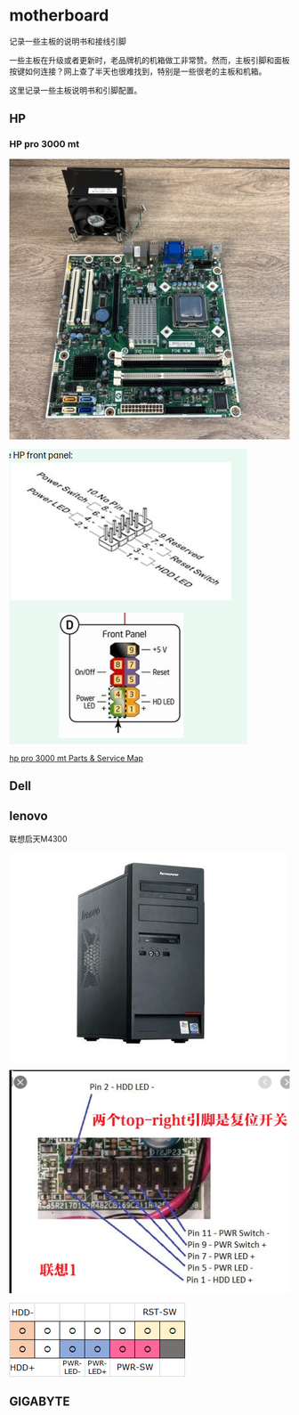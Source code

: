 # motherboard
记录一些主板的说明书和接线引脚

一些主板在升级或者更新时，老品牌机的机箱做工非常赞。然而，主板引脚和面板按键如何连接？网上查了半天也很难找到，特别是一些很老的主板和机箱。

这里记录一些主板说明书和引脚配置。


## HP

### HP pro 3000 mt

![hp pro 3000 mt](./images/hp/hp_pro_3000_mt.jpg)

![hp pro 3000 mt](./images/hp/hp_pro_3000_mt-pinout.png)

[hp pro 3000 mt Parts & Service Map](./images/hp/c01945638_hp_pro_3000_mt.pdf)


## Dell


## lenovo


联想启天M4300

![lenovo 启天 M4300](./images/lenovo/lenovo_qitian_m4300.jpg)

![lenovo 启天 M4300](./images/lenovo/lenovo_qitian-m4300-pinout.png)

![启天M4300面板插槽](./images/lenovo/lenovo_qitian-m4300-front-pannel-slot.png)


## GIGABYTE




